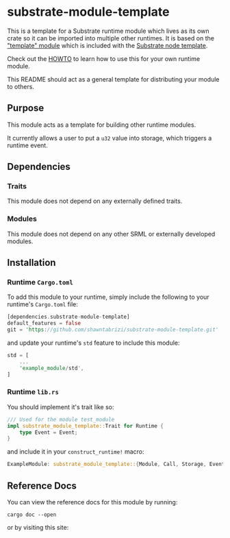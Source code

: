 # substrate-module-template

This is a template for a Substrate runtime module which lives as its own crate so it can be imported into multiple other runtimes. It is based on the ["template" module](https://github.com/paritytech/substrate/blob/v1.0/substratekitties/runtime/src/template.rs) which is included with the [Substrate node template](https://github.com/paritytech/substrate/tree/v1.0/substratekitties).

Check out the [HOWTO](HOWTO.md) to learn how to use this for your own runtime module.

This README should act as a general template for distributing your module to others.

## Purpose

This module acts as a template for building other runtime modules.

It currently allows a user to put a `u32` value into storage, which triggers a runtime event.

## Dependencies

### Traits

This module does not depend on any externally defined traits.

### Modules

This module does not depend on any other SRML or externally developed modules.

## Installation

### Runtime `Cargo.toml`

To add this module to your runtime, simply include the following to your runtime's `Cargo.toml` file:

```rust
[dependencies.substrate-module-template]
default_features = false
git = 'https://github.com/shawntabrizi/substrate-module-template.git'
```

and update your runtime's `std` feature to include this module:

```rust
std = [
    ...
    'example_module/std',
]
```

### Runtime `lib.rs`

You should implement it's trait like so:

```rust
/// Used for the module test_module
impl substrate_module_template::Trait for Runtime {
	type Event = Event;
}
```

and include it in your `construct_runtime!` macro:

```rust
ExampleModule: substrate_module_template::{Module, Call, Storage, Event<T>},
```

## Reference Docs

You can view the reference docs for this module by running:

```
cargo doc --open
```

or by visiting this site: <Add Your Link>